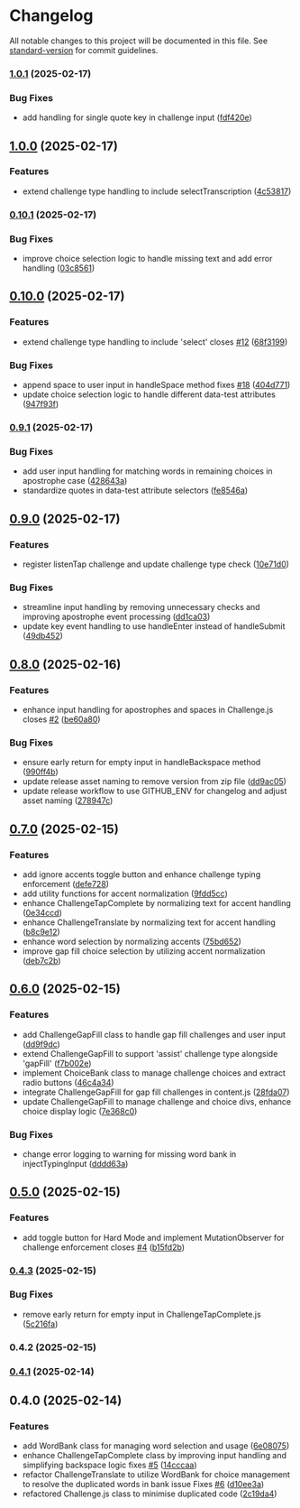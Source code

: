 # Changelog

All notable changes to this project will be documented in this file. See [standard-version](https://github.com/conventional-changelog/standard-version) for commit guidelines.

### [1.0.1](https://github.com/Stupidoodle/duolingo-hard-mode/compare/v1.0.0...v1.0.1) (2025-02-17)


### Bug Fixes

* add handling for single quote key in challenge input ([fdf420e](https://github.com/Stupidoodle/duolingo-hard-mode/commit/fdf420ef8d6382a3fd44ad502b39fa716cae7a07))

## [1.0.0](https://github.com/Stupidoodle/duolingo-hard-mode/compare/v0.10.1...v1.0.0) (2025-02-17)


### Features

* extend challenge type handling to include selectTranscription ([4c53817](https://github.com/Stupidoodle/duolingo-hard-mode/commit/4c53817f7b0d6a9b5a44db05a5bb6ca696cf55b4))

### [0.10.1](https://github.com/Stupidoodle/duolingo-hard-mode/compare/v0.10.0...v0.10.1) (2025-02-17)


### Bug Fixes

* improve choice selection logic to handle missing text and add error handling ([03c8561](https://github.com/Stupidoodle/duolingo-hard-mode/commit/03c85610fcb08919241c254b7ce5f9598fd58a6d))

## [0.10.0](https://github.com/Stupidoodle/duolingo-hard-mode/compare/v0.9.1...v0.10.0) (2025-02-17)


### Features

* extend challenge type handling to include 'select' closes [#12](https://github.com/Stupidoodle/duolingo-hard-mode/issues/12) ([68f3199](https://github.com/Stupidoodle/duolingo-hard-mode/commit/68f3199a37cc4399fc75ca39b4fdf99a3d2845e2))


### Bug Fixes

* append space to user input in handleSpace method fixes [#18](https://github.com/Stupidoodle/duolingo-hard-mode/issues/18) ([404d771](https://github.com/Stupidoodle/duolingo-hard-mode/commit/404d771ce891bf4cc48ba3207fe6ff5059c4493a))
* update choice selection logic to handle different data-test attributes ([947f93f](https://github.com/Stupidoodle/duolingo-hard-mode/commit/947f93fe679bae23ec0d5c935cb7b33ee1e861bd))

### [0.9.1](https://github.com/Stupidoodle/duolingo-hard-mode/compare/v0.9.0...v0.9.1) (2025-02-17)


### Bug Fixes

* add user input handling for matching words in remaining choices in apostrophe case ([428643a](https://github.com/Stupidoodle/duolingo-hard-mode/commit/428643a5420dea28b9967ebf6914e249bd5f3c3b))
* standardize quotes in data-test attribute selectors ([fe8546a](https://github.com/Stupidoodle/duolingo-hard-mode/commit/fe8546a2b1c42a2150fa1a0f7fc135bf2f52b2c7))

## [0.9.0](https://github.com/Stupidoodle/duolingo-hard-mode/compare/v0.8.0...v0.9.0) (2025-02-17)


### Features

* register listenTap challenge and update challenge type check ([10e71d0](https://github.com/Stupidoodle/duolingo-hard-mode/commit/10e71d0b10829749e2e0c550ad03d697f1b55153))


### Bug Fixes

* streamline input handling by removing unnecessary checks and improving apostrophe event processing ([dd1ca03](https://github.com/Stupidoodle/duolingo-hard-mode/commit/dd1ca03496ddd02235f7fb9469bfd78b6d9beb7d))
* update key event handling to use handleEnter instead of handleSubmit ([49db452](https://github.com/Stupidoodle/duolingo-hard-mode/commit/49db4529509cbd5e5bbe4ef1c019945bb4b92290))

## [0.8.0](https://github.com/Stupidoodle/duolingo-hard-mode/compare/v0.7.0...v0.8.0) (2025-02-16)


### Features

* enhance input handling for apostrophes and spaces in Challenge.js closes [#2](https://github.com/Stupidoodle/duolingo-hard-mode/issues/2) ([be60a80](https://github.com/Stupidoodle/duolingo-hard-mode/commit/be60a8024adf6b8e657390e9eca1a36d3ef2be37))


### Bug Fixes

* ensure early return for empty input in handleBackspace method ([990ff4b](https://github.com/Stupidoodle/duolingo-hard-mode/commit/990ff4beb153a47ecbf2a695a9c1bfcb6275769a))
* update release asset naming to remove version from zip file ([dd9ac05](https://github.com/Stupidoodle/duolingo-hard-mode/commit/dd9ac05c9d0378ed76e4f40566e12d62d4a5ddef))
* update release workflow to use GITHUB_ENV for changelog and adjust asset naming ([278947c](https://github.com/Stupidoodle/duolingo-hard-mode/commit/278947c9c270c757995e77b6504979dbe6f2a652))

## [0.7.0](https://github.com/Stupidoodle/duolingo-hard-mode/compare/v0.6.0...v0.7.0) (2025-02-15)


### Features

* add ignore accents toggle button and enhance challenge typing enforcement ([defe728](https://github.com/Stupidoodle/duolingo-hard-mode/commit/defe7281de6d0f90a2312fc25611ca4da6aac722))
* add utility functions for accent normalization ([9fdd5cc](https://github.com/Stupidoodle/duolingo-hard-mode/commit/9fdd5cc30fab5e2d22865f5cd1539c4492e2ff30))
* enhance ChallengeTapComplete by normalizing text for accent handling ([0e34ccd](https://github.com/Stupidoodle/duolingo-hard-mode/commit/0e34ccde18a2bb57ba1d83f73ec10eb95ef692ca))
* enhance ChallengeTranslate by normalizing text for accent handling ([b8c9e12](https://github.com/Stupidoodle/duolingo-hard-mode/commit/b8c9e127305868e05cd556b52a138380ea660882))
* enhance word selection by normalizing accents ([75bd652](https://github.com/Stupidoodle/duolingo-hard-mode/commit/75bd65238bd39af4b41fbbea632fe37674134f18))
* improve gap fill choice selection by utilizing accent normalization ([deb7c2b](https://github.com/Stupidoodle/duolingo-hard-mode/commit/deb7c2ba5be38cebe2b029cdea26a217fcda40fc))

## [0.6.0](https://github.com/Stupidoodle/duolingo-hard-mode/compare/v0.5.0...v0.6.0) (2025-02-15)


### Features

* add ChallengeGapFill class to handle gap fill challenges and user input ([dd9f9dc](https://github.com/Stupidoodle/duolingo-hard-mode/commit/dd9f9dc26e9c68686c17376ea8d8044f1e3257aa))
* extend ChallengeGapFill to support 'assist' challenge type alongside 'gapFill' ([f7b002e](https://github.com/Stupidoodle/duolingo-hard-mode/commit/f7b002e066ed2787381ecd43e293d659dcdbd3e8))
* implement ChoiceBank class to manage challenge choices and extract radio buttons ([46c4a34](https://github.com/Stupidoodle/duolingo-hard-mode/commit/46c4a34f2fa0337c1cf19e8cc05162c250835e9b))
* integrate ChallengeGapFill for gap fill challenges in content.js ([28fda07](https://github.com/Stupidoodle/duolingo-hard-mode/commit/28fda07b02a26a6437d2d099428a6de4ef12cf4e))
* update ChallengeGapFill to manage challenge and choice divs, enhance choice display logic ([7e368c0](https://github.com/Stupidoodle/duolingo-hard-mode/commit/7e368c0a8f38fe216f5b75502544a4e90df86a24))


### Bug Fixes

* change error logging to warning for missing word bank in injectTypingInput ([dddd63a](https://github.com/Stupidoodle/duolingo-hard-mode/commit/dddd63a377bdd0d5addc20dd91c86ecbd08c3ebf))

## [0.5.0](https://github.com/Stupidoodle/duolingo-hard-mode/compare/v0.4.3...v0.5.0) (2025-02-15)


### Features

* add toggle button for Hard Mode and implement MutationObserver for challenge enforcement closes [#4](https://github.com/Stupidoodle/duolingo-hard-mode/issues/4) ([b15fd2b](https://github.com/Stupidoodle/duolingo-hard-mode/commit/b15fd2bee1c99da6ba35d922f601245b513509f0))

### [0.4.3](https://github.com/Stupidoodle/duolingo-hard-mode/compare/v0.4.2...v0.4.3) (2025-02-15)


### Bug Fixes

* remove early return for empty input in ChallengeTapComplete.js ([5c216fa](https://github.com/Stupidoodle/duolingo-hard-mode/commit/5c216fa5a651861713a110c693aefd38f210eae2))

### 0.4.2 (2025-02-15)

### [0.4.1](https://github.com/Stupidoodle/duolingo-hard-mode/compare/v0.4.0...v0.4.1) (2025-02-14)

## 0.4.0 (2025-02-14)


### Features

* add WordBank class for managing word selection and usage ([6e08075](https://github.com/Stupidoodle/duolingo-hard-mode/commit/6e08075d5770afd90aa9ec19c24302710c72af59))
* enhance ChallengeTapComplete class by improving input handling and simplifying backspace logic fixes [#5](https://github.com/Stupidoodle/duolingo-hard-mode/issues/5) ([14cccaa](https://github.com/Stupidoodle/duolingo-hard-mode/commit/14cccaa73f7644729dea4bbca94868c76e9173cd))
* refactor ChallengeTranslate to utilize WordBank for choice management to resolve the duplicated words in bank issue Fixes [#6](https://github.com/Stupidoodle/duolingo-hard-mode/issues/6) ([d10ee3a](https://github.com/Stupidoodle/duolingo-hard-mode/commit/d10ee3a41fc4ca9b0ae2ca55592e24dd739507fe))
* refactored Challenge.js class to minimise duplicated code ([2c19da4](https://github.com/Stupidoodle/duolingo-hard-mode/commit/2c19da4e4786e0e314c677d9f3151e92650821b7))
